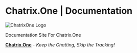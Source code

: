 # Chatrix.One | Documentation

![ChatrixOne Logo](https://github.com/user-attachments/assets/e946fddb-fa90-4f38-bdbc-8c47ae9585d6)

Documentation Site For Chatrix.One

[**Chatrix.One**](https://chatrix.one) - *Keep the Chatting, Skip the Tracking!*
